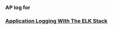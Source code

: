 ### AP log for 

### [Application Logging With The ELK Stack](http://www.slideshare.net/benwaine/application-logging-with-the-elk-stack)
